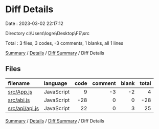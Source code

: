 # Diff Details

Date : 2023-03-02 22:17:12

Directory c:\\Users\\logre\\Desktop\\FE\\src

Total : 3 files,  3 codes, -3 comments, 1 blanks, all 1 lines

[Summary](results.md) / [Details](details.md) / [Diff Summary](diff.md) / Diff Details

## Files
| filename | language | code | comment | blank | total |
| :--- | :--- | ---: | ---: | ---: | ---: |
| [src/App.js](/src/App.js) | JavaScript | 9 | -3 | -2 | 4 |
| [src/abi.js](/src/abi.js) | JavaScript | -28 | 0 | 0 | -28 |
| [src/api/api.js](/src/api/api.js) | JavaScript | 22 | 0 | 3 | 25 |

[Summary](results.md) / [Details](details.md) / [Diff Summary](diff.md) / Diff Details